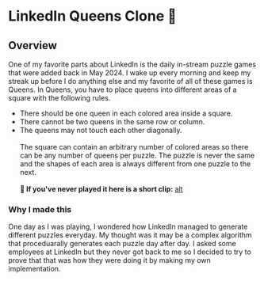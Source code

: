 # LinkedIn Queens Clone 👑
## Overview
One of my favorite parts about LinkedIn is the daily in-stream puzzle games that were added back in May 2024. I wake up every morning and keep my streak up 
before I do anything else and my favorite of all of these games is Queens. In Queens, you have to place queens into different areas of a square with the following rules.
- There should be one queen in each colored area inside a square.
- There cannot be two queens in the same row or column.
- The queens may not touch each other diagonally.\
\
The square can contain an arbitrary number of colored areas so there can be any number of queens per puzzle. The puzzle is never the same and the shapes of each area is always different from
one puzzle to the next.\
\
__📼 If you've never played it here is a short clip:__
[alt]()

### Why I made this
One day as I was playing, I wondered how LinkedIn managed to generate different puzzles everyday. My thought was it may be a complex algorithm that proceduarally generates each puzzle day after day. I asked some
 employees at LinkedIn but they never got back to me so I decided to try to prove that that was how they were doing it by making my own implementation. 
